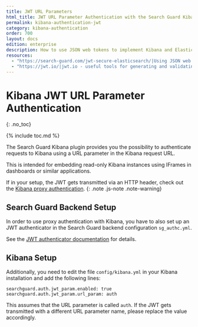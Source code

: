```yaml
---
title: JWT URL Parameters
html_title: JWT URL Parameter Authentication with the Search Guard Kibana Plugin
permalink: kibana-authentication-jwt
category: kibana-authentication
order: 700
layout: docs
edition: enterprise
description: How to use JSON web tokens to implement Kibana and Elasticsearch Single Sign on.
resources:
  - "https://search-guard.com/jwt-secure-elasticsearch/|Using JSON web tokens to secure Elasticsearch (blog post)"
  - "https://jwt.io/|jwt.io - useful tools for generating and validating JWT (website)"
---
```

<!---
Copyright 2022 floragunn GmbH
-->

# Kibana JWT URL Parameter Authentication
{: .no_toc}

{% include toc.md %}

The Search Guard Kibana plugin provides you the possibility to authenticate requests to Kibana using a URL parameter in the Kibana request URL.

This is intended for embedding read-only Kibana instances using IFrames in dashboards or similar applications.

If in your setup, the JWT gets transmitted via an HTTP header, check out the [Kibana proxy authentication](kibana_authentication_proxy.md).
{: .note .js-note .note-warning}

## Search Guard Backend Setup

In order to use proxy authentication with Kibana, you have to also set up an JWT authenticator in the Search Guard backend configuration `sg_authc.yml`.

See the [JWT authenticator documentation](../_docs_auth_auth/auth_auth_jwt.md) for details.

## Kibana Setup

Additionally, you need to edit the file `config/kibana.yml` in your Kibana installation and add the following lines:

```
searchguard.auth.jwt_param.enabled: true
searchguard.auth.jwt_param.url_param: auth
```

This assumes that the URL parameter is called `auth`. If the JWT gets transmitted with a different URL parameter name, please replace the value accordingly.
